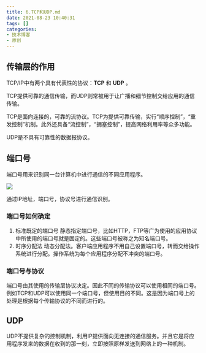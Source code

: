 ```yaml
---
title: 6.TCP和UDP.md
date: 2021-08-23 10:40:31
tags: []
categories:
- 技术博客
- 原创
---
```


## 传输层的作用
TCP/IP中有两个具有代表性的协议：**TCP** 和 **UDP** 。

TCP提供可靠的通信传输，而UDP则常被用于让广播和细节控制交给应用的通信传输。

TCP是面向连接的，可靠的流协议。TCP为提供可靠传输，实行“顺序控制”，“重发控制”机制。此外还具备“流控制”，“拥塞控制”，提高网络利用率等众多功能。

UDP是不具有可靠性的数据报协议。

## 端口号
端口号用来识别同一台计算机中进行通信的不同应用程序。

![](https://img-vnote-1251075307.cos.ap-beijing.myqcloud.com/1658973160_20210823104951599_1669108662.png)

通过IP地址，端口号，协议号进行通信识别。

### 端口号如何确定
1. 标准既定的端口号
    静态指定端口号，比如HTTP，FTP等广为使用的应用协议中所使用的端口号就是固定的。这些端口号被称之为知名端口号。
2. 时序分配法
    动态分配法。客户端应用程序不用自己设置端口号，转而交给操作系统进行分配。操作系统为每个应用程序分配不冲突的端口号。

### 端口号与协议
端口号由其使用的传输层协议决定。因此不同的传输协议可以使用相同的端口号。例如TCP和UDP可以使用同一个端口号，但使用目的不同。这是因为端口号上的处理是根据每个传输协议的不同而进行的。


## UDP
UDP不提供复杂的控制机制，利用IP提供面向无连接的通信服务。并且它是将应用程序发来的数据在收到的那一刻，立即按照原样发送到网络上的一种机制。